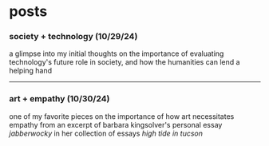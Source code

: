 # posts

### society + technology (10/29/24)

a glimpse into my initial thoughts on the importance of evaluating technology's future role in society, and how the humanities can lend a helping hand
___
### art + empathy (10/30/24)

one of my favorite pieces on the importance of how art necessitates empathy from an excerpt of barbara kingsolver's personal essay *jabberwocky* in her collection of essays *high tide in tucson*
